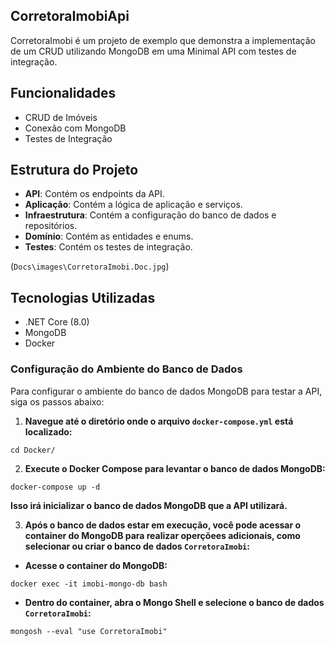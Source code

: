 ## CorretoraImobiApi
CorretoraImobi é um projeto de exemplo que demonstra a implementação de um CRUD utilizando MongoDB em uma Minimal API com testes de integração.

## Funcionalidades 
- CRUD de Imóveis
- Conexão com MongoDB
- Testes de Integração

## Estrutura do Projeto 
- **API**: Contém os endpoints da API.
- **Aplicação**: Contém a lógica de aplicação e serviços.
- **Infraestrutura**: Contém a configuração do banco de dados e repositórios.
- **Domínio**: Contém as entidades e enums.
- **Testes**: Contém os testes de integração.

(`Docs\images\CorretoraImobi.Doc.jpg`)

## Tecnologias Utilizadas 
- .NET Core (8.0)
- MongoDB
- Docker

### Configuração do Ambiente do Banco de Dados
Para configurar o ambiente do banco de dados MongoDB para testar a API, siga os passos abaixo:

1. **Navegue até o diretório onde o arquivo `docker-compose.yml` está localizado:**
```
cd Docker/
```

2. **Execute o Docker Compose para levantar o banco de dados MongoDB:**
```
docker-compose up -d
```

**Isso irá inicializar o banco de dados MongoDB que a API utilizará.**

3. **Após o banco de dados estar em execução, você pode acessar o container do MongoDB para realizar operçõees adicionais, como selecionar ou criar o banco de dados `CorretoraImobi`:**

- **Acesse o container do MongoDB:**
```
docker exec -it imobi-mongo-db bash
```

- **Dentro do container, abra o Mongo Shell e selecione o banco de dados `CorretoraImobi`:**
```
mongosh --eval "use CorretoraImobi"
```